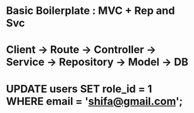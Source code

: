 
# Basic Boilerplate : MVC + Rep and Svc

# Client → Route → Controller → Service → Repository → Model → DB

# UPDATE users SET role_id = 1 WHERE email = 'shifa@gmail.com';